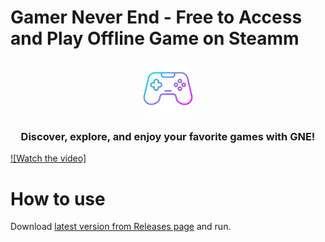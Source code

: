 # Gamer Never End - Free to Access and Play Offline Game on Steamm

<h3 align="center">
    <img width="80" alt="logo" src="Logo.png">
</h3>

<h3 align="center">Discover, explore, and enjoy your favorite games with GNE!</h3>

[![Watch the video]](https://github.com/MTcong/Gamer-Never-End/blob/main/gne.mp4)

# How to use

Download [latest version from Releases page](https://github.com/MTcong/Gamer-Never-End/releases) and run.
